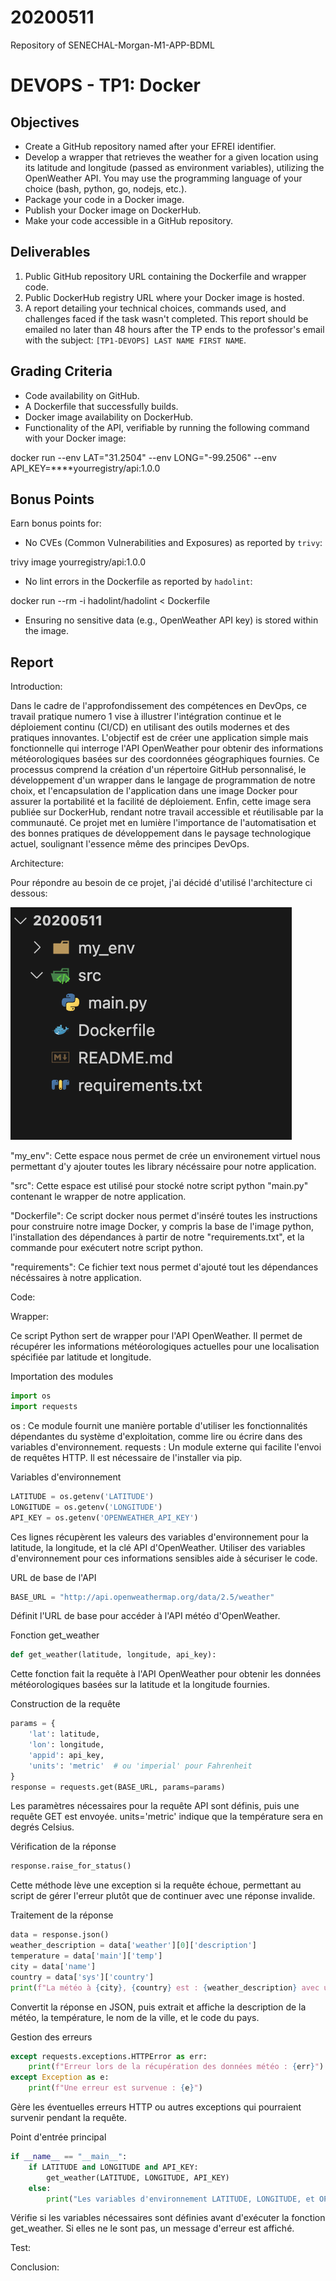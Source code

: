 # 20200511
Repository of SENECHAL-Morgan-M1-APP-BDML

# DEVOPS - TP1: Docker

## Objectives
- Create a GitHub repository named after your EFREI identifier.
- Develop a wrapper that retrieves the weather for a given location using its latitude and longitude (passed as environment variables), utilizing the OpenWeather API. You may use the programming language of your choice (bash, python, go, nodejs, etc.).
- Package your code in a Docker image.
- Publish your Docker image on DockerHub.
- Make your code accessible in a GitHub repository.

## Deliverables

1. Public GitHub repository URL containing the Dockerfile and wrapper code.
2. Public DockerHub registry URL where your Docker image is hosted.
3. A report detailing your technical choices, commands used, and challenges faced if the task wasn't completed. This report should be emailed no later than 48 hours after the TP ends to the professor's email with the subject: `[TP1-DEVOPS] LAST NAME FIRST NAME`.

## Grading Criteria

- Code availability on GitHub.
- A Dockerfile that successfully builds.
- Docker image availability on DockerHub.
- Functionality of the API, verifiable by running the following command with your Docker image:

docker run --env LAT="31.2504" --env LONG="-99.2506" --env API_KEY=****yourregistry/api:1.0.0


## Bonus Points

Earn bonus points for:

- No CVEs (Common Vulnerabilities and Exposures) as reported by `trivy`:

trivy image yourregistry/api:1.0.0

- No lint errors in the Dockerfile as reported by `hadolint`:

docker run --rm -i hadolint/hadolint < Dockerfile

- Ensuring no sensitive data (e.g., OpenWeather API key) is stored within the image.

## Report

Introduction:

Dans le cadre de l'approfondissement des compétences en DevOps, ce travail pratique numero 1 vise à illustrer l'intégration continue et le déploiement continu (CI/CD) en utilisant des outils modernes et des pratiques innovantes. L'objectif est de créer une application simple mais fonctionnelle qui interroge l'API OpenWeather pour obtenir des informations météorologiques basées sur des coordonnées géographiques fournies. Ce processus comprend la création d'un répertoire GitHub personnalisé, le développement d'un wrapper dans le langage de programmation de notre choix, et l'encapsulation de l'application dans une image Docker pour assurer la portabilité et la facilité de déploiement. Enfin, cette image sera publiée sur DockerHub, rendant notre travail accessible et réutilisable par la communauté. Ce projet met en lumière l'importance de l'automatisation et des bonnes pratiques de développement dans le paysage technologique actuel, soulignant l'essence même des principes DevOps.

Architecture: 

Pour répondre au besoin de ce projet, j'ai décidé d'utilisé l'architecture ci dessous: 

![Texte alternatif](images/General-Shape.png)

"my_env": Cette espace nous permet de crée un environement virtuel nous permettant d'y ajouter toutes les library nécéssaire pour notre application.

"src": Cette espace est utilisé pour stocké notre script python "main.py" contenant le wrapper de notre application.

"Dockerfile": Ce script docker nous permet d'inséré toutes les instructions pour construire notre image Docker, y compris la base de l'image python, l'installation des dépendances à partir de notre "requirements.txt", et la commande pour exécutert notre script python. 

"requirements": Ce fichier text nous permet d'ajouté tout les dépendances nécéssaires à notre application.

Code: 

Wrapper:

Ce script Python sert de wrapper pour l'API OpenWeather. Il permet de récupérer les informations météorologiques actuelles pour une localisation spécifiée par latitude et longitude.
 
Importation des modules

```python
import os
import requests
```

os : Ce module fournit une manière portable d'utiliser les fonctionnalités dépendantes du système d'exploitation, comme lire ou écrire dans des variables d'environnement.
requests : Un module externe qui facilite l'envoi de requêtes HTTP. Il est nécessaire de l'installer via pip.

Variables d'environnement

```python
LATITUDE = os.getenv('LATITUDE')
LONGITUDE = os.getenv('LONGITUDE')
API_KEY = os.getenv('OPENWEATHER_API_KEY')
```

Ces lignes récupèrent les valeurs des variables d'environnement pour la latitude, la longitude, et la clé API d'OpenWeather. Utiliser des variables d'environnement pour ces informations sensibles aide à sécuriser le code.

URL de base de l'API

```python
BASE_URL = "http://api.openweathermap.org/data/2.5/weather"
```

Définit l'URL de base pour accéder à l'API météo d'OpenWeather.

Fonction get_weather

```python
def get_weather(latitude, longitude, api_key):
```

Cette fonction fait la requête à l'API OpenWeather pour obtenir les données météorologiques basées sur la latitude et la longitude fournies.

Construction de la requête

```python
params = {
    'lat': latitude,
    'lon': longitude,
    'appid': api_key,
    'units': 'metric'  # ou 'imperial' pour Fahrenheit
}
response = requests.get(BASE_URL, params=params)
```
Les paramètres nécessaires pour la requête API sont définis, puis une requête GET est envoyée. units='metric' indique que la température sera en degrés Celsius.

Vérification de la réponse

```python
response.raise_for_status()
```

Cette méthode lève une exception si la requête échoue, permettant au script de gérer l'erreur plutôt que de continuer avec une réponse invalide.

Traitement de la réponse

```python
data = response.json()
weather_description = data['weather'][0]['description']
temperature = data['main']['temp']
city = data['name']
country = data['sys']['country']
print(f"La météo à {city}, {country} est : {weather_description} avec une température de {temperature}°C.")
```

Convertit la réponse en JSON, puis extrait et affiche la description de la météo, la température, le nom de la ville, et le code du pays.

Gestion des erreurs

```python
except requests.exceptions.HTTPError as err:
    print(f"Erreur lors de la récupération des données météo : {err}")
except Exception as e:
    print(f"Une erreur est survenue : {e}")
```

Gère les éventuelles erreurs HTTP ou autres exceptions qui pourraient survenir pendant la requête.

Point d'entrée principal

```python
if __name__ == "__main__":
    if LATITUDE and LONGITUDE and API_KEY:
        get_weather(LATITUDE, LONGITUDE, API_KEY)
    else:
        print("Les variables d'environnement LATITUDE, LONGITUDE, et OPENWEATHER_API_KEY sont requises.")
```

Vérifie si les variables nécessaires sont définies avant d'exécuter la fonction get_weather. Si elles ne le sont pas, un message d'erreur est affiché.




Test:

Conclusion:










